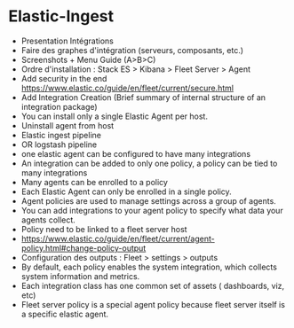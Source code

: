 # Elastic-Ingest

- Presentation Intégrations
- Faire des graphes d'intégration (serveurs, composants, etc.)
- Screenshots + Menu Guide (A>B>C)
- Ordre d'installation : Stack ES  > Kibana > Fleet Server > Agent 
- Add security in the end https://www.elastic.co/guide/en/fleet/current/secure.html
- Add Integration Creation (Brief summary of internal structure of an integration package)
- You can install only a single Elastic Agent per host.
- Uninstall agent from host
- Elastic ingest pipeline
- OR logstash pipeline
- one elastic agent can be configured to have many integrations 
- An integration can be added to only one policy, a policy can be tied to many integrations
- Many agents can be enrolled to a policy
- Each Elastic Agent can only be enrolled in a single policy.
- Agent policies are used to manage settings across a group of agents. 
- You can add integrations to your agent policy to specify what data your agents collect.
- Policy need to be linked to a fleet server host
- https://www.elastic.co/guide/en/fleet/current/agent-policy.html#change-policy-output
- Configuration des outputs : Fleet > settings > outputs
- By default, each policy enables the system integration, which collects system information and metrics.
- Each integration class has one common set of assets ( dashboards, viz, etc)
- Fleet server policy is a special agent policy because fleet server itself is a specific elastic agent. 